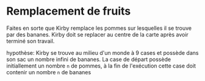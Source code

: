 # Remplacement de fruits

Faites en sorte que Kirby remplace les pommes sur lesquelles il se trouve par des bananes.
Kirby doit se replacer au centre de la carte après avoir terminé son travail.

hypothèse: Kirby se trouve au milieu d'un monde à 9 cases et possède dans son sac un nombre infini de bananes. La case de départ possède initiallement un nombre `n` de pommes, à la fin de l'exécution cette case doit contenir un nombre `n` de bananes

